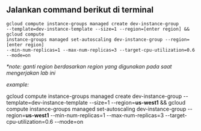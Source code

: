 **Jalankan command berikut di terminal**
-
```
gcloud compute instance-groups managed create dev-instance-group
--template=dev-instance-template --size=1 --region=[enter region] && gcloud compute
instance-groups managed set-autoscaling dev-instance-group --region=[enter region]
--min-num-replicas=1 --max-num-replicas=3 --target-cpu-utilization=0.6 --mode=on
```
_*note: ganti region berdasarkan region yang digunakan pada saat mengerjakan lab ini_

_example:_

gcloud compute instance-groups managed create dev-instance-group 
--template=dev-instance-template --size=1 --region=**us-west1** && gcloud compute 
instance-groups managed set-autoscaling dev-instance-group --region=**us-west1** 
--min-num-replicas=1 --max-num-replicas=3 --target-cpu-utilization=0.6 --mode=on
